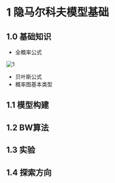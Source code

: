 # 1 隐马尔科夫模型基础
## 1.0 基础知识
* 全概率公式


![1](http://latex.codecogs.com/svg.latex?\sum)
* 贝叶斯公式
* 概率图基本类型
## 1.1 模型构建
## 1.2 BW算法
## 1.3 实验
## 1.4 探索方向
